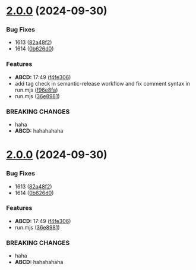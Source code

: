 # [2.0.0](https://git.1-h.cc/examples/semantic-release-example/compare/v1.0.0...v2.0.0) (2024-09-30)


### Bug Fixes

* 1613 ([82a48f2](https://git.1-h.cc/examples/semantic-release-example/commit/82a48f2b3db83455dab88e683390bb36fb679f03))
* 1614 ([0b626d0](https://git.1-h.cc/examples/semantic-release-example/commit/0b626d04613e9d0ff3501aefb8ff830fc30259ba))


### Features

* **ABCD:** 17:49 ([f4fe306](https://git.1-h.cc/examples/semantic-release-example/commit/f4fe306b28f647726db407950a764c62dbdfb47b))
* add tag check in semantic-release workflow and fix comment syntax in run.mjs ([f96e8fa](https://git.1-h.cc/examples/semantic-release-example/commit/f96e8fa77efe43da8706b95f7fed50993ef88de8))
* run.mjs ([36e8981](https://git.1-h.cc/examples/semantic-release-example/commit/36e8981803c3f667aec4ce2f565122d9f1b62c4d))


### BREAKING CHANGES

* haha
* **ABCD:** hahahahaha

# [2.0.0](https://git.1-h.cc/examples/semantic-release-example/compare/v1.0.0...v2.0.0) (2024-09-30)


### Bug Fixes

* 1613 ([82a48f2](https://git.1-h.cc/examples/semantic-release-example/commit/82a48f2b3db83455dab88e683390bb36fb679f03))
* 1614 ([0b626d0](https://git.1-h.cc/examples/semantic-release-example/commit/0b626d04613e9d0ff3501aefb8ff830fc30259ba))


### Features

* **ABCD:** 17:49 ([f4fe306](https://git.1-h.cc/examples/semantic-release-example/commit/f4fe306b28f647726db407950a764c62dbdfb47b))
* run.mjs ([36e8981](https://git.1-h.cc/examples/semantic-release-example/commit/36e8981803c3f667aec4ce2f565122d9f1b62c4d))


### BREAKING CHANGES

* haha
* **ABCD:** hahahahaha
